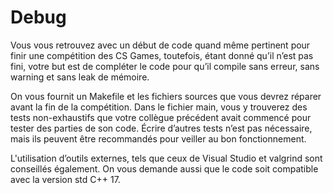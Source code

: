 # Debug
Vous vous retrouvez avec un début de code quand même pertinent pour finir une compétition des CS Games, toutefois, étant donné qu’il n’est pas fini, votre but est de compléter le code pour qu’il compile sans erreur, sans warning et sans leak de mémoire. 

On vous fournit un Makefile et les fichiers sources que vous devrez réparer avant la fin de la compétition. Dans le fichier main, vous y trouverez des tests non-exhaustifs que votre collègue précédent avait commencé pour tester des parties de son code. Écrire d’autres tests n’est pas nécessaire, mais ils peuvent être recommandés pour veiller au bon fonctionnement. 

L'utilisation d’outils externes, tels que ceux de Visual Studio et valgrind sont conseillés également. On vous demande aussi que le code soit compatible avec la version std C++ 17.

